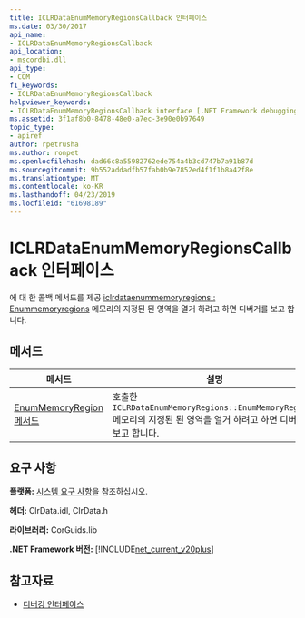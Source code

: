 ```yaml
---
title: ICLRDataEnumMemoryRegionsCallback 인터페이스
ms.date: 03/30/2017
api_name:
- ICLRDataEnumMemoryRegionsCallback
api_location:
- mscordbi.dll
api_type:
- COM
f1_keywords:
- ICLRDataEnumMemoryRegionsCallback
helpviewer_keywords:
- ICLRDataEnumMemoryRegionsCallback interface [.NET Framework debugging]
ms.assetid: 3f1af8b0-8478-48e0-a7ec-3e90e0b97649
topic_type:
- apiref
author: rpetrusha
ms.author: ronpet
ms.openlocfilehash: dad66c8a55982762ede754a4b3cd747b7a91b87d
ms.sourcegitcommit: 9b552addadfb57fab0b9e7852ed4f1f1b8a42f8e
ms.translationtype: MT
ms.contentlocale: ko-KR
ms.lasthandoff: 04/23/2019
ms.locfileid: "61698189"
---
```

# <a name="iclrdataenummemoryregionscallback-interface"></a>ICLRDataEnumMemoryRegionsCallback 인터페이스
에 대 한 콜백 메서드를 제공 [iclrdataenummemoryregions:: Enummemoryregions](../../../../docs/framework/unmanaged-api/debugging/iclrdataenummemoryregions-enummemoryregions-method.md) 메모리의 지정된 된 영역을 열거 하려고 하면 디버거를 보고 합니다.  
  
## <a name="methods"></a>메서드  
  
|메서드|설명|  
|------------|-----------------|  
|[EnumMemoryRegion 메서드](../../../../docs/framework/unmanaged-api/debugging/iclrdataenummemoryregionscallback-enummemoryregion-method.md)|호출한 `ICLRDataEnumMemoryRegions::EnumMemoryRegions` 메모리의 지정된 된 영역을 열거 하려고 하면 디버거를 보고 합니다.|  
  
## <a name="requirements"></a>요구 사항  
 **플랫폼:** [시스템 요구 사항](../../../../docs/framework/get-started/system-requirements.md)을 참조하십시오.  
  
 **헤더:** ClrData.idl, ClrData.h  
  
 **라이브러리:** CorGuids.lib  
  
 **.NET Framework 버전:** [!INCLUDE[net_current_v20plus](../../../../includes/net-current-v20plus-md.md)]  
  
## <a name="see-also"></a>참고자료

- [디버깅 인터페이스](../../../../docs/framework/unmanaged-api/debugging/debugging-interfaces.md)
